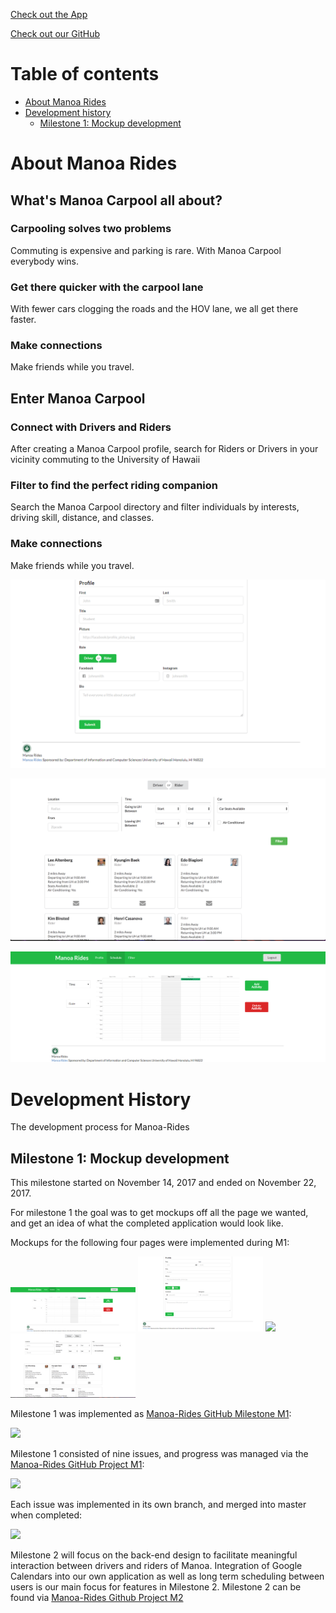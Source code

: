 [Check out the App](https://manoa-rides.meteorapp.com)

[Check out our GitHub](https://github.com/manoa-rides)

# Table of contents

* [About Manoa Rides](#about-bowfolios)
* [Development history](#development-history)
  * [Milestone 1: Mockup development](#milestone-1-mockup-development)

# About Manoa Rides 

## What's Manoa Carpool all about?
### Carpooling solves two problems

Commuting is expensive and parking is rare. With Manoa Carpool everybody wins.

### Get there quicker with the carpool lane

With fewer cars clogging the roads and the HOV lane, we all get there faster.

### Make connections

Make friends while you travel.


## Enter Manoa Carpool
### Connect with Drivers and Riders

After creating a Manoa Carpool profile, search for Riders or Drivers in your vicinity commuting to the University of Hawaii

### Filter to find the perfect riding companion

Search the Manoa Carpool directory and filter individuals by interests, driving skill, distance, and classes.

### Make connections

Make friends while you travel.

![](images/profile-mockup.png)

![](images/filterpage.png)

![](images/schedule-mockup.png)


# Development History

The development process for Manoa-Rides

## Milestone 1: Mockup development

This milestone started on November 14, 2017 and ended on November 22, 2017.

For milestone 1 the goal was to get mockups off all the page we wanted, and get an idea of what the completed application would look like.  

Mockups for the following four pages were implemented during M1:

<img width="200px" src="images/schedule-mockup.png"/>
<img width="200px" src="images/profile-mockup.png"/>
<img width="200px" src="images/directory.png"/>
<img width="200px" src="images/filterpage.png"/>

Milestone 1 was implemented as [Manoa-Rides GitHub Milestone M1](https://github.com/manoa-rides/manoa-rides/milestones):

![](images/m1-milestone.png)


Milestone 1 consisted of nine issues, and progress was managed via the [Manoa-Rides GitHub Project M1](https://github.com/manoa-rides/manoa-rides/projects/1):

![](images/m1-project.png)

Each issue was implemented in its own branch, and merged into master when completed:

![](images/m1-branch-graph.png)

Milestone 2 will focus on the back-end design to facilitate meaningful interaction between drivers and riders of Manoa. Integration of Google Calendars into our own application as well as long term scheduling between users is our main focus for features in Milestone 2. Milestone 2 can be found via [Manoa-Rides Github Project M2](https://github.com/manoa-rides/manoa-rides/projects/2)

